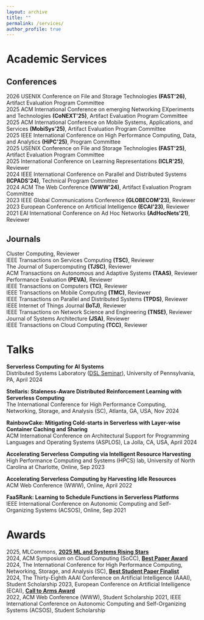 ```yaml
---
layout: archive
title: ""
permalink: /services/
author_profile: true
---
```


# Academic Services

## Conferences  

2026 USENIX Conference on File and Storage Technologies **(FAST'26)**, Artifact Evaluation Program Committee  
2025 ACM International Conference on emerging Networking EXperiments and Technologies **(CoNEXT'25)**, Artifact Evaluation Program Committee  
2025 ACM International Conference on Mobile Systems, Applications, and Services **(MobiSys'25)**, Artifact Evaluation Program Committee  
2025 IEEE International Conference on High Performance Computing, Data, and Analytics **(HiPC'25)**, Program Committee  
2025 USENIX Conference on File and Storage Technologies **(FAST'25)**, Artifact Evaluation Program Committee  
2025 International Conference on Learning Representations **(ICLR'25)**, Reviewer  
2024 IEEE International Conference on Parallel and Distributed Systems **(ICPADS'24)**, Technical Program Committee  
2024 ACM The Web Conference **(WWW'24)**, Artifact Evaluation Program Committee  
2023 IEEE Global Communications Conference **(GLOBECOM'23)**, Reviewer  
2023 European Conference on Artificial Intelligence **(ECAI'23)**, Reviewer  
2021 EAI International Conference on Ad Hoc Networks **(AdHocNets'21)**, Reviewer  

## Journals  

Cluster Computing, Reviewer  
IEEE Transactions on Services Computing **(TSC)**, Reviewer  
The Journal of Supercomputing **(TJSC)**, Reviewer  
ACM Transactions on Autonomous and Adaptive Systems **(TAAS)**, Reviewer  
Performance Evaluation **(PEVA)**, Reviewer  
IEEE Transactions on Computers **(TC)**, Reviewer  
IEEE Transactions on Mobile Computing **(TMC)**, Reviewer  
IEEE Transactions on Parallel and Distributed Systems **(TPDS)**, Reviewer  
IEEE Internet of Things Journal **(IoTJ)**, Reviewer  
IEEE Transactions on Network Science and Engineering **(TNSE)**, Reviewer  
Journal of Systems Architecture **(JSA)**, Reviewer  
IEEE Transactions on Cloud Computing **(TCC)**, Reviewer  


# Talks

**Serverless Computing for AI Systems**  
Distributed Systems Laboratory ([DSL Seminar](https://dsl.cis.upenn.edu/seminar/past/)), University of Pennsylvania, PA, April 2024

**Stellaris: Staleness-Aware Distributed Reinforcement Learning with Serverless Computing**  
The International Conference for High Performance Computing, Networking, Storage, and Analysis (SC), Atlanta, GA, USA, Nov 2024 

**RainbowCake: Mitigating Cold-starts in Serverless with Layer-wise Container Caching and Sharing**  
ACM International Conference on Architectural Support for Programming Languages and Operating Systems (ASPLOS), La Jolla, CA, USA, April 2024

**Accelerating Serverless Computing via Intelligent Resource Harvesting**  
High Performance Computing and Systems (HPCS) lab, University of North Carolina at Charlotte, Online, Sep 2023

**Accelerating Serverless Computing by Harvesting Idle Resources**  
ACM Web Conference (WWW), Online, April 2022

**FaaSRank: Learning to Schedule Functions in Serverless Platforms**  
IEEE International Conference on Autonomic Computing and Self-Organizing Systems (ACSOS), Online, Sep 2021


# Awards

2025, MLCommons, [**2025 ML and Systems Rising Stars**](https://mlcommons.org/about-us/programs/)   
2024, ACM Symposium on Cloud Computing (SoCC), [**Best Paper Award**](https://hanfeiyu.github.io/files/socc24-best-paper.pdf)    
2024, The International Conference for High Performance Computing, Networking, Storage, and Analysis (SC), [**Best Student Paper Finalist**](https://sc24.conference-program.com/presentation/?id=pap594&sess=sess392)    
2024, The Thirty-Eighth AAAI Conference on Artificial Intelligence (AAAI), Student Scholarship
2023, European Conference on Artificial Intelligence (ECAI), [**Call to Arms Award**](https://ecai2023.eu/pca)   
2022, ACM Web Conference (WWW), Student Scholarship
2021, IEEE International Conference on Autonomic Computing and Self-Organizing Systems (ACSOS), Student Scholarship
